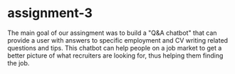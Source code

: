 # assignment-3

The main goal of our assingment was to build a "Q&A chatbot" that can provide a user with answers to specific employment and CV writing related questions and tips. 
This chatbot can help people on a job market to get a better picture of what recruiters are looking for, thus helping them finding the job.
